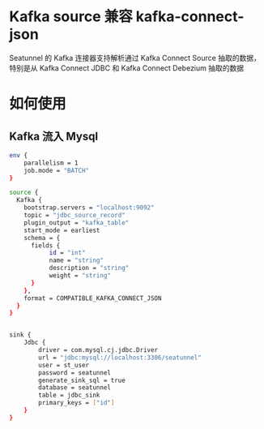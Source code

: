 # Kafka source 兼容 kafka-connect-json

Seatunnel 的 Kafka 连接器支持解析通过 Kafka Connect Source 抽取的数据，特别是从 Kafka Connect JDBC 和 Kafka Connect Debezium 抽取的数据

# 如何使用

## Kafka 流入 Mysql

```bash
env {
    parallelism = 1
    job.mode = "BATCH"
}

source {
  Kafka {
    bootstrap.servers = "localhost:9092"
    topic = "jdbc_source_record"
    plugin_output = "kafka_table"
    start_mode = earliest
    schema = {
      fields {
           id = "int"
           name = "string"
           description = "string"
           weight = "string"
      }
    },
    format = COMPATIBLE_KAFKA_CONNECT_JSON
  }
}


sink {
    Jdbc {
        driver = com.mysql.cj.jdbc.Driver
        url = "jdbc:mysql://localhost:3306/seatunnel"
        user = st_user
        password = seatunnel
        generate_sink_sql = true
        database = seatunnel
        table = jdbc_sink
        primary_keys = ["id"]
    }
}
```

